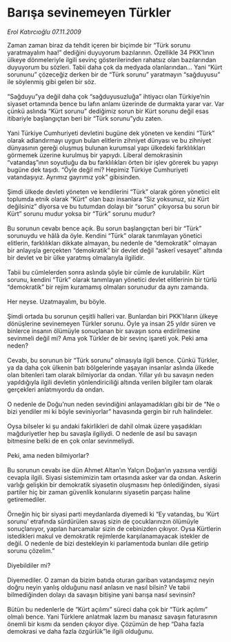 # Barışa sevinemeyen Türkler

*Erol Katırcıoğlu 07.11.2009*

<div class="taraf_structure_2col_1zq">
<div class="margen_n">



 <p>Zaman zaman biraz da tehdit içeren bir biçimde bir “Türk sorunu yaratmayalım haa!” dediğini duyuyorum bazılarının. Özellikle 34 PKK’lının ülkeye dönmeleriyle ilgili sevinç gösterilerinden rahatsız olan bazılarından duyuyorum bu sözleri. Tabii daha çok da medyada olanlarından... Yani “Kürt sorununu” çözeceğiz derken bir de “Türk sorunu” yaratmayın “sağduyusu” ile söylenmiş gibi gelen bir söz. <br/><br/>“Sağduyu”ya değil daha çok “sağduyusuzluğa” ihtiyacı olan Türkiye’nin siyaset ortamında bence bu lafın anlamı üzerinde de durmakta yarar var. Var çünkü aslında “Kürt sorunu” dediğimiz sorun bir Kürt sorunu değil esas itibariyle başlangıçtan beri bir “Türk sorunu”ydu zaten. <br/><br/>Yani Türkiye Cumhuriyeti devletini bugüne dek yöneten ve kendini “Türk” olarak adlandırmayı uygun bulan elitlerin zihniyet dünyası ve bu zihniyet dünyasının gereği oluşmuş bulunan kurumsal yapı ülkedeki farklılıkları görmemek üzerine kurulmuş bir yapıydı. Liberal demokrasinin “vatandaş”ının soyutluğu da bu farklılıkları örten bir işlev görerek bu yapıyı bugüne dek taşıdı. “Öyle değil mi? Hepimiz Türkiye Cumhuriyeti vatandaşıyız. Ayrımız gayrımız yok” gibisinden. <br/><br/>Şimdi ülkede devleti yöneten ve kendilerini “Türk” olarak gören yönetici elit toplumda etnik olarak “Kürt” olan bazı insanlara “Siz yoksunuz, siz Kürt değilsiniz” diyorsa ve bu tutumdan dolayı bir “sorun” çıkıyorsa bu sorun bir Kürt” sorunu mudur yoksa bir “Türk” sorunu mudur? <br/><br/>Bu sorunun cevabı bence açık. Bu sorun başlangıçtan beri bir “Türk” sorunuydu ve hâlâ da öyle. Kendini “Türk” olarak tanımlayan yönetici elitlerin, farklılıkları dikkate almayan, bu nedenle de “demokratik” olmayan bir anlayışla gerçekten “demokratik” bir devlet değil “askerî vesayet” altında bir devlet ve bir ülke yaratmış olmalarıyla ilgilidir. <br/><br/>Tabii bu cümlelerden sonra aslında şöyle bir cümle de kurulabilir. Kürt sorunu, kendini “Türk” olarak tanımlayan yönetici devlet elitlerinin bir türlü “demokratik” bir rejim kuramamış olmaları sorunudur da aynı zamanda. <br/><br/>Her neyse. Uzatmayalım, bu böyle. <br/><br/>Şimdi ortada bu sorunun çeşitli halleri var. Bunlardan biri PKK’lıların ülkeye dönüşlerine sevinemeyen Türkler sorunu. Öyle ya insan 25 yıldır süren ve binlerce insanın ölümüyle sonuçlanan bir savaşın sona erdirilmesine sevinmeli değil mi? Ama yok Türkler de bir sevinç işareti yok. Peki ama neden? <br/><br/>Cevabı, bu sorunun bir “Türk sorunu” olmasıyla ilgili bence. Çünkü Türkler, ya da daha çok ülkenin batı bölgelerinde yaşayan insanlar aslında ülkede olan bitenleri tam olarak bilmiyorlar da ondan. Yıllar yılı bu savaşın neden yapıldığıyla ilgili devletin yönlendiriciliği altında verilen bilgiler tam olarak gerçekleri anlatmıyordu da ondan. <br/><br/>O nedenle de Doğu’nun neden sevindiğini anlayamadıkları gibi bir de “Ne o bizi yendiler mi ki böyle seviniyorlar” havasında gergin bir ruh halindeler. <br/><br/>Oysa bilseler ki şu andaki fakirlikleri de dahil olmak üzere yaşadıkları mağduriyetler hep bu savaşla ilgiliydi. O nedenle de asıl bu savaşın bitmesine belki de en çok onlar sevinmeliydi. <br/><br/>Peki, ama neden bilmiyorlar? <br/><br/>Bu sorunun cevabı ise dün Ahmet Altan’ın Yalçın Doğan’ın yazısına verdiği cevapla ilgili. Siyasi sistemimizin tam ortasında asker var da ondan. Askerin varlığı gelişkin bir demokratik siyasetin oluşmasını hep önlediğinden, siyasi partiler hiç bir zaman güvenlik konularını siyasetin parçası haline getiremediler. <br/><br/>Örneğin hiç bir siyasi parti meydanlarda diyemedi ki “Ey vatandaş, bu ‘Kürt sorunu’ etrafında sürdürülen savaş sizin de çocuklarınızın ölümüyle sonuçlanıyor, yapılan harcamalar sizin de cebinizden çıkıyor. Oysa Kürtlerin istedikleri makul ve demokratik rejimlerde karşılanamayacak istekler de değil. O nedenle de bizi destekleyin ki parlamentoda bunları dile getirip sorunu çözelim.” <br/><br/>Diyebildiler mi? <br/><br/>Diyemediler. O zaman da bizim batıda oturan gariban vatandaşımız neyin doğru neyin yanlış olduğunu nasıl anlasın ve nasıl bilsin? Ve tabii bilmediğinden dolayı da savaşın bitişine yani barışa nasıl sevinsin? <br/><br/>Bütün bu nedenlerle de “Kürt açılımı” süreci daha çok bir “Türk açılımı” olmalı bence. Yani Türklere anlatmak lazım bu manasız savaşın faturasının önemli bir kısmı da senden çıkıyor diye. Çözümün de hep “Daha fazla demokrasi ve daha fazla özgürlük”le ilgili olduğunu.</p>
<br/>
<br/>
<br/>



<br/>


<div id="taraf_not">
</div>

</div>


</div>
